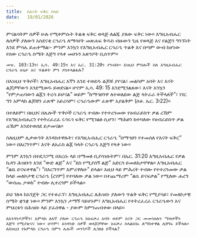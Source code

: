 ```yaml
---
title:  ከእናት ፍቅር በላይ
date:   19/01/2026
---
```


ምናልባትም ሰዎች ሁሉ የሚቀምሱት ትልቁ ፍቅር ወላጅ ለልጁ ያለው ፍቅር ነው። እግዚአብሔር ለሰዎች ያለውን አስደናቂ ርኅራኄ ለማሳየት መጽሐፍ ቅዱስ ብዙውን ጊዜ የወላጅ እና የልጅን ግንኙነት እንደ ምሳሌ ይጠቀማል፡- ምንም እንኳን የእግዚአብሔር ርኅራኄ ጥልቅ እና በጣም ውብ ከሆነው የሰው ርኅራኄ ስሜት እጅግ የላቀ መሆኑን አጽንዖት ቢሰጥም።

`መዝ. 103:13ን፣ ኢሳ. 49:15ን እና ኤር. 31:20ን ያንብቡ። እነዚህ ምስሎች ስለ እግዚአብሔር ርኅራኄ ሁኔታ እና ጥልቀት ምን ያስተላልፋሉ?`

በእነዚህ ጥቅሶች፣ እግዚአብሔር እኛን እንደ ተወደዱ ልጆቹ ያየናል፣ መልካም አባት እና እናት ልጆቻቸውን እንደሚወዱ ይወደናል። ሆኖም ኢሳ. 49: 15 እንደሚገልጸው፣ እናት እንኳን “የምታጠባውን ልጇን ትረሳ ይሆናል” ወይም “ከማኅፀንዋ ለተወለደው ልጅ ላትራራ ትችላለች”፣ ነገር ግን አምላክ ልጆቹን ፈጽሞ አይረሳም፣ ርኅራኄውም ፈጽሞ አያልቅም (ሰቆ. ኤር. 3፡22)።

በተለይም፣ በዚህና በሌሎች ጥቅሶች ርኅራኄ ተብሎ የተተረጎመው የዕብራይስጥ ቃል ረኸም የእግዚአብሔርን የተትረፈረፈ ሩኅሩኅ ፍቅር የሚገልፅ ሲሆን፣ ማሕፀን ከተባለው የዕብራይስጥ ቃል ሬኼም እንደተወሰደ ይታመናል።

ስለዚህም ሊቃውንት እንዳስተዋሉት፣ የእግዚአብሔር ርኅራኄ “በማኅፀን የተመሰለ የእናት ፍቅር” ነው። በእርግጥም፣ እናት ለአራስ ልጇ ካላት ርኅራኄ እጅግ የላቀ ነው።

ምንም እንኳን በተደጋጋሚ በእርሱ ላይ በማመፅ ቢያሳዝኑትም፣ በኤር. 31:20 እግዚአብሔር የቃል ኪዳን ሕዝቡን እንደ “ውድ ልጅ” እና “ደስ የሚያሰኝ ልጅ” አድርጎ ይመለከታቸዋል። እግዚአብሔር “ልቤ ይናፍቀዋል”፣ “በእርግጥም እምረዋለሁ” ይላል። እዚህ ላይ ምሕረት ተብሎ የተተረጎመው ቃል ከላይ መለኮታዊ ርኅራኄ (ረሃም) የተባለው ቃል ነው። በተጨማሪም “ልቤ ይናፍቃል” የሚለው ሐረግ “ውስጤ ታወከ” ተብሎ ሊተረጎም ይችላል።

ይህ ገለጻ ከአንጀት ጋር የተቆራኘ፣ እግዚአብሔር ለሕዝቡ ያለውን ጥልቅ ፍቅር የሚያሳይ፣ የመለኮታዊ ስሜት ቋንቋ ነው። ምንም እንኳን ታማኝ ባይሆኑም፣ እግዚአብሔር የተትረፈረፈ ርኅራኄውን እና ምህረቱን በሕዝቡ ላይ ያፈሰዋል - ያውም ከምንጠብቀው በላይ።

`ለአንዳንዶቻችን፣ አምላክ ለእኛ ያለው ርኅራኄ ከአፍቃሪ አባት ወይም እናት ጋር መመሳሰሉን ማወቃችን እጅግ የሚያጽናና ነው። ሆኖም፣ አንዳንድ ሰዎች ወላጆቻቸው አፍቃሪ ስላልነበሩ ለማስተዋል ሊቸገሩ ይችላሉ። ለእነዚህ የአምላክ ርኅራኄ በምን ሌሎች መንገዶች ሊገለፅ ይችላል?`
